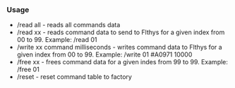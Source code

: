 ### Usage

- /read all   - reads all commands data
- /read xx    - reads command data to send to Flthys for a given index from 00 to 99. Example: /read 01
- /write xx command milliseconds - writes command data to Flthys for a given index from 00 to 99. Example: /write 01 #A0971 10000
- /free xx    - frees command data for a given indes from 99 to 99. Example: /free 01
- /reset      - reset command table to factory
